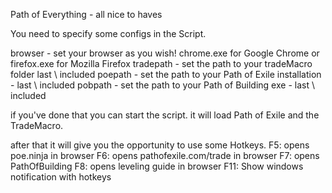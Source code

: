 Path of Everything - all nice to haves

You need to specify some configs in the Script.

browser - set your browser as you wish! chrome.exe for Google Chrome or firefox.exe for Mozilla Firefox
tradepath - set the path to your tradeMacro folder last \ included
poepath - set the path to your Path of Exile installation - last \ included
pobpath - set the path to your Path of Building exe - last \ included

if you've done that you can start the script.
it will load Path of Exile and the TradeMacro.

after that it will give you the opportunity to use some Hotkeys.
F5: opens poe.ninja in browser
F6: opens pathofexile.com/trade in browser
F7: opens PathOfBuilding
F8: opens leveling guide in browser
F11: Show windows notification with hotkeys
